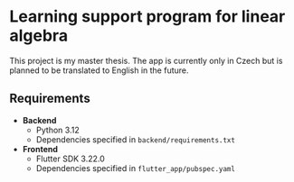 # Learning support program for linear algebra

This project is my master thesis. The app is currently only in Czech but is planned to be translated to English in the future.

## Requirements

- **Backend**
  - Python 3.12
  - Dependencies specified in `backend/requirements.txt`
- **Frontend**
  - Flutter SDK 3.22.0
  - Dependencies specified in `flutter_app/pubspec.yaml`

